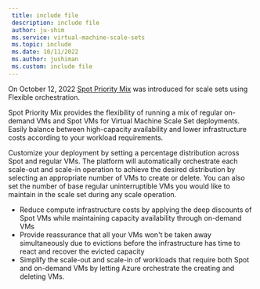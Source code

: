 ```yaml
---
 title: include file
 description: include file
 author: ju-shim
 ms.service: virtual-machine-scale-sets
 ms.topic: include
 ms.date: 10/11/2022
 ms.author: jushiman
 ms.custom: include file
---
```


On October 12, 2022  [Spot Priority Mix](../virtual-machine-scale-sets/spot-priority-mix.md) was introduced for scale sets using Flexible orchestration.

Spot Priority Mix provides the flexibility of running a mix of regular on-demand VMs and Spot VMs for Virtual Machine Scale Set deployments. Easily balance between high-capacity availability and lower infrastructure costs according to your workload requirements.

Customize your deployment by setting a percentage distribution across Spot and regular VMs. The platform will automatically orchestrate each scale-out and scale-in operation to achieve the desired distribution by selecting an appropriate number of VMs to create or delete. You can also set the number of base regular uninterruptible VMs you would like to maintain in the scale set during any scale operation.

- Reduce compute infrastructure costs by applying the deep discounts of Spot VMs while maintaining capacity availability through on-demand VMs
- Provide reassurance that all your VMs won't be taken away simultaneously due to evictions before the infrastructure has time to react and recover the evicted capacity
- Simplify the scale-out and scale-in of workloads that require both Spot and on-demand VMs by letting Azure orchestrate the creating and deleting VMs.
